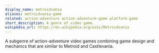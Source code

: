 ```yaml
---
display_name: metroidvania
aliases: metroidvania-game
related: action-adventure action-adventure-game platform-game
short_description: A genre of video game.
wikipedia_url: https://en.wikipedia.org/wiki/Metroidvania
---
```

A subgenre of action-adventure video games combining game design and mechanics that are similar to Metroid and Castlevania.